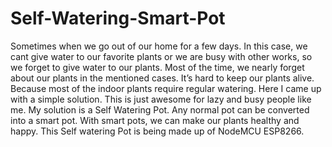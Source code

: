# Self-Watering-Smart-Pot
Sometimes when we go out of our home for a few days. In this case, we cant give water to our favorite plants or we are busy with other works, so we forget to give water to our plants. Most of the time, we nearly forget about our plants in the mentioned cases. It’s hard to keep our plants alive. Because most of the indoor plants require regular watering. Here I came up with a simple solution. This is just awesome for lazy and busy people like me. My solution is a Self Watering Pot. Any normal pot can be converted into a smart pot. With smart pots, we can make our plants healthy and happy. This Self watering Pot is being made up of NodeMCU ESP8266.
